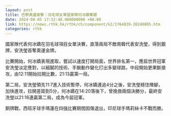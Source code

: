 ```yaml
---
layout: post
title: 巴黎奧運直擊｜羽毛球女單國家隊何冰嬌奪銀
date: 2024-08-05 17:52:48.000000000 +08:00
link: https://news.rthk.hk/rthk/ch/component/k2/1764839-20240805.htm
categories: rthk
---
```


國家隊代表何冰嬌在羽毛球項目女單決賽，直落兩局不敵南韓代表安洗瑩，得到銀牌，安洗瑩首奪奧運金牌。

比賽開始，何冰嬌表現進取，嘗試以速度打開局面，世界排名第一，應屆世界冠軍安洗瑩淡定應對，以細膩的技術、手腕動作變化打出多變球路，中段開始更果斷搶攻，由12:11開始拉開比數，21:13贏第一局。

第二局，安洗瑩領先11:7進入技術暫停，何冰嬌連追4分之後，安洗瑩穩住陣腳，加快進攻，拉開差距到5分，何冰嬌在14:20落後下，曾挽救兩個決勝分，最終安洗瑩以21:16連贏第二局，成為今屆冠軍。

銅牌戰，西班牙球手瑪蓮在四強比賽期間因傷退出，印尼球手瑪莉絲卡不戰而勝。
